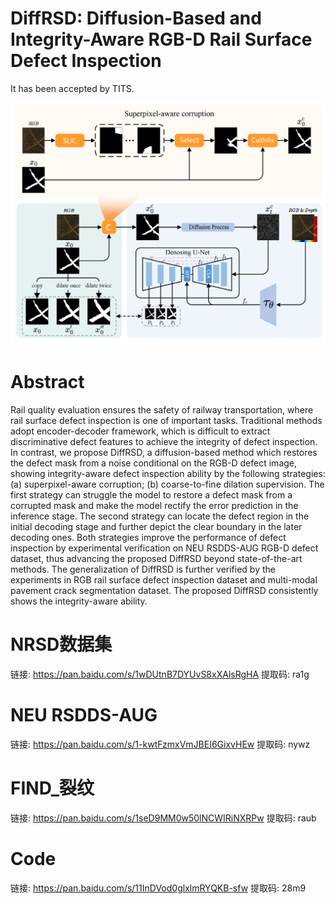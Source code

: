 # DiffRSD: Diffusion-Based and Integrity-Aware RGB-D Rail Surface Defect Inspection

It has been accepted by TITS.

![Main](Main.png)

# Abstract
Rail quality evaluation ensures the safety of railway transportation, where rail surface defect inspection is one of important tasks. Traditional methods adopt encoder-decoder framework, which is difficult to extract discriminative defect features to achieve the integrity of defect inspection. In contrast, we propose DiffRSD, a diffusion-based method which restores the defect mask from a noise conditional on the RGB-D defect image, showing integrity-aware defect inspection ability by the following strategies: (a) superpixel-aware corruption; (b) coarse-to-fine dilation supervision. The first strategy can struggle the model to restore a defect mask from a corrupted mask and make the model rectify the error prediction in the inference stage. The second strategy can locate the defect region in the initial decoding stage and further depict the clear boundary in the later decoding ones. Both strategies improve the performance of defect inspection by experimental verification on NEU RSDDS-AUG RGB-D defect dataset, thus advancing the proposed DiffRSD beyond state-of-the-art methods. The generalization of DiffRSD is further verified by the experiments in RGB rail surface defect inspection dataset and multi-modal pavement crack segmentation dataset. The proposed DiffRSD consistently shows the integrity-aware ability.

# NRSD数据集
链接: https://pan.baidu.com/s/1wDUtnB7DYUvS8xXAlsRgHA 
提取码: ra1g 

# NEU RSDDS-AUG
链接: https://pan.baidu.com/s/1-kwtFzmxVmJBEI6GixvHEw 
提取码: nywz 


# FIND_裂纹
链接: https://pan.baidu.com/s/1seD9MM0w50lNCWIRiNXRPw 
提取码: raub 


# Code
链接: https://pan.baidu.com/s/11InDVod0glxlmRYQKB-sfw 
提取码: 28m9 
